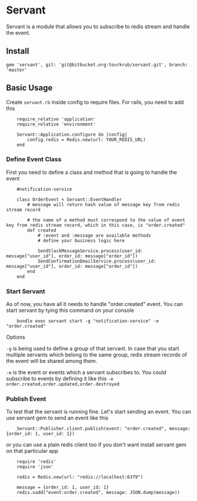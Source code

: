# Servant

Servant is a module that allows you to subscribe to redis stream and handle the event.

## Install

```
gem 'servant', git: 'git@bitbucket.org:tourkrub/servant.git', branch: 'master'
```

## Basic Usage

Create `servant.rb` inside config to require files. For rails, you need to add this

```
	require_relative 'application'
	require_relative 'environment'

	Servant::Application.configure do |config|
		config.redis = Redis.new(url: YOUR_REDIS_URL)
	end
```

### Define Event Class

First you need to define a class and method that is going to handle the event

```
	#notification-service

	class OrderEvent < Servant::EventHandler
		# message will return hash value of message key from redis stream record

		# the name of a method must correspond to the value of event key from redis stream record, which in this case, is "order.created"
		def created
			# :event and :message are available methods
			# define your business logic here

			SendSlackMessageService.process(user_id: message["user_id"], order_id: message["order_id"])
			SendConfirmationEmailService.process(user_id: message["user_id"], order_id: message["order_id"])
		end
	end
```

### Start Servant

As of now, you have all it needs to handle "order.created" event. You can start servant by tying this command on your console

```
	bundle exec servant start -g "notification-service" -e "order.created"
```

Options

`-g` is being used to define a group of that servant. In case that you start multiple servants which belong to the same group, redis stream records of the event will be shared among them.

`-e` is the event or events which a servant subscribes to. You could subscribe to events by defining it like this `-e order.created,order.updated,order.destroyed`


### Publish Event

To test that the servant is running fine. Let's start sending an event. You can use servant gem to send an event like this

```
	Servant::Publisher.client.publish(event: "order.created", message: {order_id: 1, user_id: 1})
```

or you can use a plain redis client too if you don't want install servant gem on that particular app

```
	require 'redis'
	require 'json'

	redis = Redis.new(url: "redis://localhost:6379")
	
	message = {order_id: 1, user_id: 1}
	redis.xadd("event:order.created", message: JSON.dump(message))
```